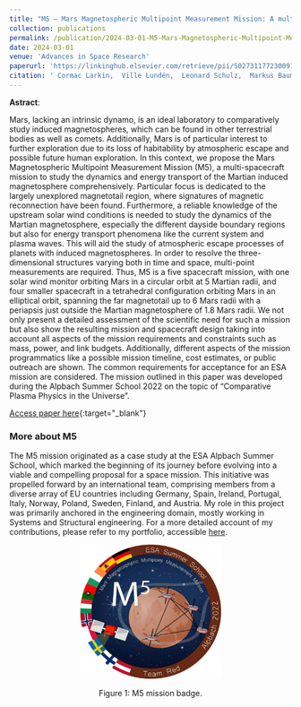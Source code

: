 ```yaml
---
title: "M5 — Mars Magnetospheric Multipoint Measurement Mission: A multi-spacecraft plasma physics mission to Mars"
collection: publications
permalink: /publication/2024-03-01-M5-Mars-Magnetospheric-Multipoint-Measurement-Mission-A-multi-spacecraft-plasma-physics-mission-to-Mars
date: 2024-03-01
venue: 'Advances in Space Research'
paperurl: 'https://linkinghub.elsevier.com/retrieve/pii/S0273117723009171'
citation: ' Cormac Larkin,  Ville Lundén,  Leonard Schulz,  Markus Baumgartner-Steinleitner,  Marianne Brekkum,  Adam Cegla,  Pietro Dazzi,  Alessia Iuliis,  Jonas Gesch,  Sofia Lennerstrand,  Sara Nesbit-Östman,  Vasco Pires,  Inés Palanca,  Daniel Teubenbacher,  Florine Enengl,  Marcus Hallmann, &quot;M5 — Mars Magnetospheric Multipoint Measurement Mission: A multi-spacecraft plasma physics mission to Mars.&quot; Advances in Space Research, 2024.'
---
```


**Astract**:

Mars, lacking an intrinsic dynamo, is an ideal laboratory to comparatively study induced magnetospheres, which can be found in other terrestrial bodies as well as comets. Additionally, Mars is of particular interest to further exploration due to its loss of habitability by atmospheric escape and possible future human exploration. In this context, we propose the Mars Magnetospheric Multipoint Measurement Mission (M5), a multi-spacecraft mission to study the dynamics and energy transport of the Martian induced magnetosphere comprehensively. Particular focus is dedicated to the largely unexplored magnetotail region, where signatures of magnetic reconnection have been found. Furthermore, a reliable knowledge of the upstream solar wind conditions is needed to study the dynamics of the Martian magnetosphere, especially the different dayside boundary regions but also for energy transport phenomena like the current system and plasma waves. This will aid the study of atmospheric escape processes of planets with induced magnetospheres. In order to resolve the three-dimensional structures varying both in time and space, multi-point measurements are required. Thus, M5 is a five spacecraft mission, with one solar wind monitor orbiting Mars in a circular orbit at 5 Martian radii, and four smaller spacecraft in a tetrahedral configuration orbiting Mars in an elliptical orbit, spanning the far magnetotail up to 6 Mars radii with a periapsis just outside the Martian magnetosphere of 1.8 Mars radii. We not only present a detailed assessment of the scientific need for such a mission but also show the resulting mission and spacecraft design taking into account all aspects of the mission requirements and constraints such as mass, power, and link budgets. Additionally, different aspects of the mission programmatics like a possible mission timeline, cost estimates, or public outreach are shown. The common requirements for acceptance for an ESA mission are considered. The mission outlined in this paper was developed during the Alpbach Summer School 2022 on the topic of “Comparative Plasma Physics in the Universe”.


[Access paper here](https://linkinghub.elsevier.com/retrieve/pii/S0273117723009171){:target="_blank"}


### More about M5

The M5 mission originated as a case study at the ESA Alpbach Summer School, which marked the beginning of its journey before evolving into a viable and compelling proposal for a space mission. This initiative was propelled forward by an international team, comprising members from a diverse array of EU countries including Germany, Spain, Ireland, Portugal, Italy, Norway, Poland, Sweden, Finland, and Austria. My role in this project was primarily anchored in the engineering domain, mostly working in Systems and Structural engineering. For a more detailed account of my contributions, please refer to my portfolio, accessible [here](https://vascopires.github.io/portfolio/portfolio-1/).


<p align="center">
    <img src="/images/m5_badge.jpg" style="width:50%;">
</p>
<p align="center">
    Figure 1: M5 mission badge.
</p>